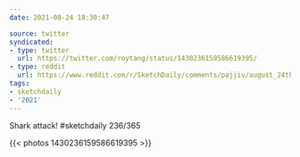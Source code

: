 ```yaml
---
date: 2021-08-24 18:30:47

source: twitter
syndicated:
- type: twitter
  url: https://twitter.com/roytang/status/1430236159586619395/
- type: reddit
  url: https://www.reddit.com/r/SketchDaily/comments/pajjiv/august_24th_shark_attack/ha75zwc/
tags:
- sketchdaily
- '2021'
---
```


Shark attack! #sketchdaily 236/365 

{{< photos 1430236159586619395 >}}